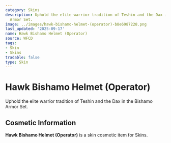 ```yaml
---
category: Skins
description: Uphold the elite warrior tradition of Teshin and the Dax in the Bishamo
  Armor Set.
image: ../images/hawk-bishamo-helmet-(operator)-b8e6987228.png
last_updated: '2025-09-17'
name: Hawk Bishamo Helmet (Operator)
source: WFCD
tags:
- Skin
- Skins
tradable: false
type: Skin
---
```


# Hawk Bishamo Helmet (Operator)

Uphold the elite warrior tradition of Teshin and the Dax in the Bishamo Armor Set.

## Cosmetic Information

**Hawk Bishamo Helmet (Operator)** is a skin cosmetic item for Skins.

